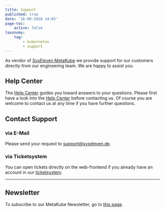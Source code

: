 ```yaml
---
title: Support
published: true
date: '16-08-2018 14:05'
page-toc:
    active: false
taxonomy:
    tag:
        - kubernetes
        - support
---
```


As vendor of [SysEleven MetaKube](https://www.syseleven.de/produkte-services/managed-kubernetes/) we provide support for our customers directly from our engineering team. We are happy to assist you.

## Help Center

The [Help Center](https://docs.syseleven.de/helpcenter/en/taxonomy?name=category&val=MetaKube) guides you toward answers to your questions.
Please first have a look into the [Help Center](https://docs.syseleven.de/helpcenter/en/taxonomy?name=category&val=MetaKube) before contacting us. Of course you are welcome to contact us at any time if you have further questions.

## Contact Support

### via E-Mail

Please send your request to [support@syseleven.de](mailto:support@syseleven.de).

### via Ticketsystem

You can open tickets directly on the web-frontend if you already have an account in our [ticketsystem](https://helpdesk.syseleven.de/).

---

## Newsletter

To subscribe to our MetaKube Newsletter, go to [this page](https://www.syseleven.de/newsletter).

